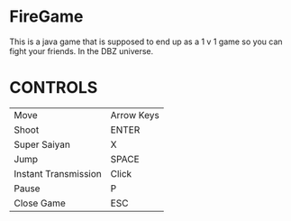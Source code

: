 # FireGame
This is a java game that is supposed to end up as a 1 v 1 game so you can fight your friends. In the DBZ universe.
<h1>CONTROLS</h1>
<table style = "width:100%;table-layout:fixed;">
<tr><td>Move</td><td>Arrow Keys</td></tr>
<tr><td>Shoot</td><td>ENTER</td></tr>
<tr><td>Super Saiyan</td><td>X</td></tr>
<tr><td>Jump</td><td>SPACE</td></tr>
<tr><td>Instant Transmission</td><td>Click</td></tr>
<tr><td>Pause</td><td>P</td></tr>
<tr><td>Close Game</td><td>ESC</td></tr>
</table>
